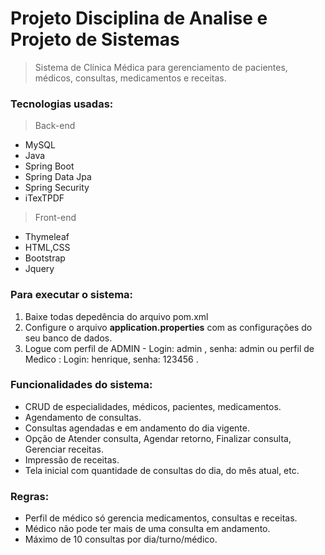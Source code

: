# Projeto Disciplina de Analise e Projeto de Sistemas
> Sistema de Clínica Médica para gerenciamento de pacientes, médicos, consultas, medicamentos e receitas.
### Tecnologias usadas: 
>Back-end
* MySQL
* Java
* Spring Boot
* Spring Data Jpa
* Spring Security
* iTexTPDF

>Front-end
* Thymeleaf
* HTML,CSS
* Bootstrap
* Jquery

### Para executar o sistema:

1. Baixe todas depedência do arquivo pom.xml
2. Configure o arquivo **application.properties** com as configurações do seu banco de dados.
3. Logue com perfil de ADMIN - Login: admin , senha: admin  ou perfil de Medico : Login: henrique, senha: 123456 .

### Funcionalidades do sistema:

* CRUD de especialidades, médicos, pacientes, medicamentos.
* Agendamento de consultas.
* Consultas agendadas e em andamento do dia vigente.
* Opção de Atender consulta, Agendar retorno, Finalizar consulta, Gerenciar receitas.
* Impressão de receitas.
* Tela inicial com quantidade de consultas do dia, do mês atual, etc.

### Regras:
* Perfil de médico só gerencia medicamentos, consultas e receitas.
* Médico não pode ter mais de uma consulta em andamento.
* Máximo de 10 consultas por dia/turno/médico.
